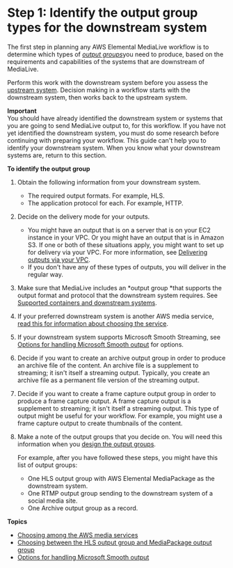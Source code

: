 # Step 1: Identify the output group types for the downstream system<a name="identify-downstream-system"></a>

The first step in planning any AWS Elemental MediaLive workflow is to determine which types of [*output groups*](what-is-terminology.md)you need to produce, based on the requirements and capabilities of the systems that are downstream of MediaLive\.

Perform this work with the downstream system before you assess the [upstream system](evaluate-upstream-system.md)\. Decision making in a workflow starts with the downstream system, then works back to the upstream system\.

**Important**  
You should have already identified the downstream system or systems that you are going to send MediaLive output to, for this workflow\. If you have not yet identified the downstream system, you must do some research before continuing with preparing your workflow\. This guide can't help you to identify your downstream system\. When you know what your downstream systems are, return to this section\.

**To identify the output group**

1. Obtain the following information from your downstream system\.
   + The required output formats\. For example, HLS\.
   + The application protocol for each\. For example, HTTP\.

1. Decide on the delivery mode for your outputs\.
   + You might have an output that is on a server that is on your EC2 instance in your VPC\. Or you might have an output that is in Amazon S3\. If one or both of these situations apply, you might want to set up for delivery via your VPC\. For more information, see [Delivering outputs via your VPC](delivery-out-vpc.md)\.
   + If you don't have any of these types of outputs, you will deliver in the regular way\.

1. Make sure that MediaLive includes an *output group *that supports the output format and protocol that the downstream system requires\. See [Supported containers and downstream systems](outputs-supported-containers.md)\. 

1. If your preferred downstream system is another AWS media service, [read this for information about choosing the service](dss-choose-service.md)\. 

1. If your downstream system supports Microsoft Smooth Streaming, see [Options for handling Microsoft Smooth output](downstream-system-for-mss.md) for options\.

1. Decide if you want to create an archive output group in order to produce an archive file of the content\. An archive file is a supplement to streaming; it isn't itself a streaming output\. Typically, you create an archive file as a permanent file version of the streaming output\. 

1. Decide if you want to create a frame capture output group in order to produce a frame capture output\. A frame capture output is a supplement to streaming; it isn't itself a streaming output\. This type of output might be useful for your workflow\. For example, you might use a frame capture output to create thumbnails of the content\. 

1. Make a note of the output groups that you decide on\. You will need this information when you [design the output groups](designing-opgs.md)\.

   For example, after you have followed these steps, you might have this list of output groups:
   + One HLS output group with AWS Elemental MediaPackage as the downstream system\. 
   + One RTMP output group sending to the downstream system of a social media site\.
   + One Archive output group as a record\.

**Topics**
+ [Choosing among the AWS media services](dss-choose-service.md)
+ [Choosing between the HLS output group and MediaPackage output group](hls-choosing-hls-vs-emp.md)
+ [Options for handling Microsoft Smooth output](downstream-system-for-mss.md)